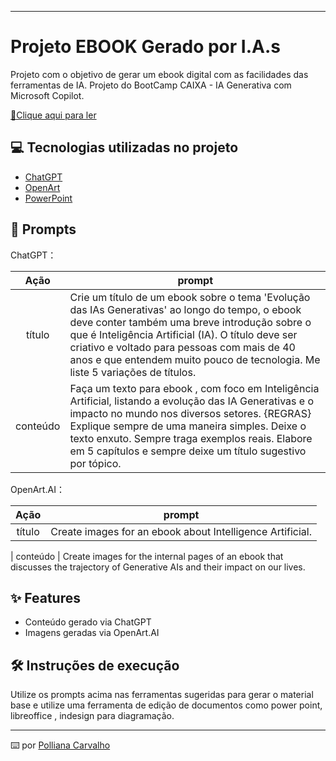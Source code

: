 


<p align="center">


-------

# Projeto EBOOK Gerado por I.A.s

Projeto com o objetivo de gerar um ebook digital com as facilidades das ferramentas de IA. Projeto do BootCamp CAIXA - IA Generativa com Microsoft Copilot.

<a href="https://github.com/felipeAguiarCode/prompts-recipe-to-create-a-ebook/blob/main/output/ebook%20-%20css%20jedi%20output.pdf" title="View PDF now"> 📕Clique aqui para ler</a>

## 💻 Tecnologias utilizadas no projeto

- [ChatGPT](https://chat.openai.com/) 
- [OpenArt](https://openart.ai/)
- [PowerPoint](https://www.microsoft.com/en/microsoft-365/powerpoint)

## 🧠 Prompts


ChatGPT：

|   Ação   | prompt                                                                                                                                                                                                                                                                         |
| :------: | ------------------------------------------------------------------------------------------------------------------------------------------------------------------------------------------------------------------------------------------------------------------------------ |
|  título  | Crie um título de um ebook sobre o tema 'Evolução das IAs Generativas' ao longo do tempo, o ebook deve conter também uma breve introdução sobre o que é Inteligência Artificial (IA). O título deve ser criativo e voltado para pessoas com mais de 40 anos e que entendem muito pouco de tecnologia. Me liste 5 variações de títulos.                                                  |
| conteúdo | Faça um texto para ebook , com foco em Inteligência Artificial, listando a evolução das IA Generativas e o impacto no mundo nos diversos setores. {REGRAS} Explique sempre de uma maneira simples. Deixe o texto enxuto. Sempre traga exemplos reais. Elabore em 5 capítulos e sempre deixe um título sugestivo por tópico.


OpenArt.AI：

|  Ação  | prompt                                                                                 |
| :----: | -------------------------------------------------------------------------------------- |
| título | Create images for an ebook about Intelligence Artificial.

| conteúdo | Create images for the internal pages of an ebook that discusses the trajectory of Generative AIs and their impact on our lives.

## ✨ Features

- Conteúdo gerado via ChatGPT
- Imagens geradas via OpenArt.AI


## 🛠️ Instruções de execução

Utilize os prompts acima nas ferramentas sugeridas para gerar o material base e utilize uma ferramenta de edição de documentos como power point, libreoffice , indesign para diagramação.



---

⌨️ por [Polliana Carvalho](https://github.com/felipeAguiarCode)
